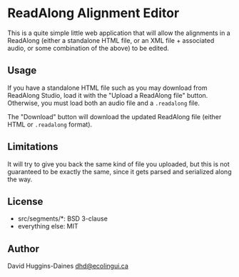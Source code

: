 # ReadAlong Alignment Editor

This is a quite simple little web application that will allow the
alignments in a ReadAlong (either a standalone HTML file, or an XML
file + associated audio, or some combination of the above) to be
edited.

## Usage

If you have a standalone HTML file such as you may download from
ReadAlong Studio, load it with the "Upload a ReadAlong file" button.
Otherwise, you must load both an audio file and a `.readalong` file.

The "Download" button will download the updated ReadAlong file (either
HTML or `.readalong` format).

## Limitations

It will try to give you back the same kind of file you uploaded, but
this is not guaranteed to be exactly the same, since it gets parsed
and serialized along the way.

## License

- src/segments/\*: BSD 3-clause
- everything else: MIT

## Author

David Huggins-Daines <dhd@ecolingui.ca>
